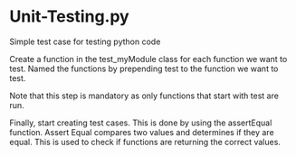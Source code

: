 # Unit-Testing.py
Simple test case for testing python code

Create a function in the test_myModule class for each function we want to test. Named the functions by prepending test to the function we want to test.

Note that this step is mandatory as only functions that start with test are run.

Finally, start creating test cases. This is done by using the assertEqual function. Assert Equal compares two values and determines if they are equal. This is used to check if functions are returning the correct values.
